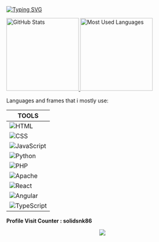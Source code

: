 [![Typing SVG](https://readme-typing-svg.herokuapp.com?font=Fira+Code&pause=1000&color=637CF7&width=435&lines=Hi!!+Welcome,+my+name+is+Gabriel+%E3%83%84;I'm+a+Full+stack+Developer+;From+Argentina+%F0%9F%A7%89)](https://git.io/typing-svg)

 <a href="#">
    <img height="190rem" alt="GitHub Stats" src="https://github-readme-stats.vercel.app/api?username=solidsnk86&show_icons=true&title_color=007acc&icon_color=007acc&text_color=007acc&bg_color=00000000&border_radius=15&border_color=00000000&count_private=true&hide=contribs&hide_rank=true"/>
  </a>
  

 <a href="#">
    <img height="190rem" alt="Most Used Languages" src="https://github-readme-stats.vercel.app/api/top-langs/?username=solidsnk86&langs_count=6&layout=compact&title_color=007acc&icon_color=007acc&text_color=007acc&bg_color=00000000&border_radius=15&border_color=00000000&hide=jupyter%20notebook"/>
  </a>

Languages and frames that i mostly use:

| TOOLS |
|-------|
| ![HTML](https://img.shields.io/badge/-HTML-E34F26?style=flat-square&logo=html5&logoColor=white&labelColor=E34F26) |
| ![CSS](https://img.shields.io/badge/-CSS-1572B6?style=flat-square&logo=css3&logoColor=white&labelColor=1572B6) |
| ![JavaScript](https://img.shields.io/badge/-JavaScript-F7DF1E?style=flat-square&logo=javascript&logoColor=black&labelColor=F7DF1E) |
| ![Python](https://img.shields.io/badge/-Python-3776AB?style=flat-square&logo=python&logoColor=white&labelColor=3776AB) |
| ![PHP](https://img.shields.io/badge/-PHP-777BB4?style=flat-square&logo=php&logoColor=white&labelColor=777BB4) |
| ![Apache](https://img.shields.io/badge/-Apache-D22128?style=flat-square&logo=apache&logoColor=white&labelColor=D22128) |
| ![React](https://img.shields.io/badge/-React-61DAFB?style=flat-square&logo=react&logoColor=black&labelColor=61DAFB) |
| ![Angular](https://img.shields.io/badge/-Angular-DD0031?style=flat-square&logo=angular&logoColor=white&labelColor=DD0031) |
| ![TypeScript](https://img.shields.io/badge/-TypeScript-007ACC?style=flat-square&logo=typescript&logoColor=white&labelColor=007ACC) |






<strong>Profile Visit Counter : solidsnk86</strong></span></p>
<div style="display="flex;">
<p align="center"><img src="https://profile-counter.glitch.me/solidsnk86/count.svg" /></p></div>

